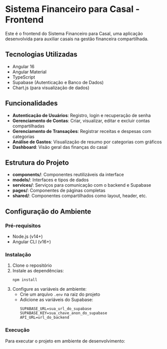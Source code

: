 # Sistema Financeiro para Casal - Frontend

Este é o frontend do Sistema Financeiro para Casal, uma aplicação desenvolvida para auxiliar casais na gestão financeira compartilhada.

## Tecnologias Utilizadas

- Angular 16
- Angular Material
- TypeScript
- Supabase (Autenticação e Banco de Dados)
- Chart.js (para visualização de dados)

## Funcionalidades

- **Autenticação de Usuários**: Registro, login e recuperação de senha
- **Gerenciamento de Contas**: Criar, visualizar, editar e excluir contas compartilhadas
- **Gerenciamento de Transações**: Registrar receitas e despesas com categorias
- **Análise de Gastos**: Visualização de resumo por categorias com gráficos
- **Dashboard**: Visão geral das finanças do casal

## Estrutura do Projeto

- **components/**: Componentes reutilizáveis da interface
- **models/**: Interfaces e tipos de dados
- **services/**: Serviços para comunicação com o backend e Supabase
- **pages/**: Componentes de páginas completas
- **shared/**: Componentes compartilhados como layout, header, etc.

## Configuração do Ambiente

### Pré-requisitos

- Node.js (v14+)
- Angular CLI (v16+)

### Instalação

1. Clone o repositório
2. Instale as dependências:
   ```
   npm install
   ```
3. Configure as variáveis de ambiente:
   - Crie um arquivo `.env` na raiz do projeto
   - Adicione as variáveis do Supabase:
     ```
     SUPABASE_URL=sua_url_do_supabase
     SUPABASE_KEY=sua_chave_anon_do_supabase
     API_URL=url_do_backend
     ```

### Execução

Para executar o projeto em ambiente de desenvolvimento:
